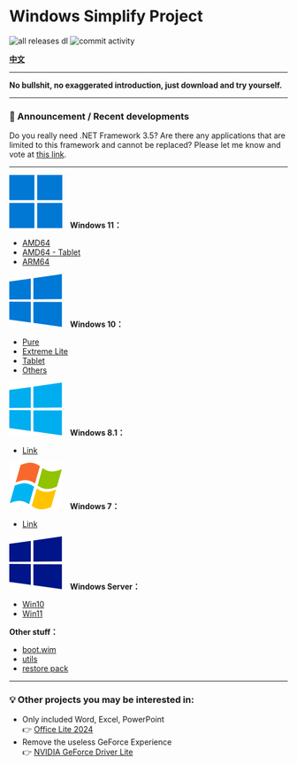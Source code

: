 # Windows Simplify Project
![all releases dl](https://img.shields.io/github/downloads/WhatTheBlock/WindowsSimplify/total?color=blue&label=ISO%20total%20downloads&logo=github)
![commit activity](https://img.shields.io/github/commit-activity/y/WhatTheBlock/WindowsSimplify?label=Average%20number%20of%20ISO%20releases&logo=github)<br>

<b>[中文](/README_zh-TW.md)</b>

----

<b>No bullshit, no exaggerated introduction, just download and try yourself.</b><br>

----

### 📣 Announcement / Recent developments

Do you really need .NET Framework 3.5? Are there any applications that are limited to this framework and cannot be replaced? Please let me know and vote at [this link](https://github.com/WhatTheBlock/WindowsSimplify/discussions/104).

----

<img src="/icons/windows-11.svg">　<b>Windows 11：</b>
- [AMD64](/11/README.md)
- [AMD64 - Tablet](/11/tablet.md)
- [ARM64](/11/arm64.md)

<img src="/icons/windows-10.svg">　<b>Windows 10：</b>
- [Pure](/10/README.md)
- [Extreme Lite](/10/extreme.md)
- [Tablet](/10/tablet.md)
- [Others](/10/others.md)

<img src="/icons/windows-8.svg">　<b>Windows 8.1：</b>
- [Link](/8.1/README.md)

<img src="/icons/windows-7.svg">　<b>Windows 7：</b>
- [Link](/7/README.md)

<img src="/icons/windows-server.svg">　<b>Windows Server：</b>
- [Win10](/server/README.md)
- [Win11](/server/w11.md)

<b>Other stuff：</b>
- [boot.wim](https://github.com/WhatTheBlock/WindowsSimplify/releases/tag/boot)
- [utils](https://github.com/WhatTheBlock/WindowsSimplify/releases/tag/utils)
- [restore pack](https://github.com/WhatTheBlock/WindowsSimplify/releases/tag/restore-pack)

----

### 💡 Other projects you may be interested in:
- Only included Word, Excel, PowerPoint  
  👉 [Office Lite 2024](https://github.com/WhatTheBlock/Office-Lite)
- Remove the useless GeForce Experience  
  👉 [NVIDIA GeForce Driver Lite](https://github.com/WhatTheBlock/GeForce-Driver-Lite)
